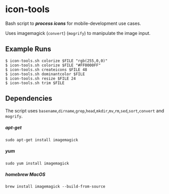 # icon-tools

Bash script to ***process icons*** for mobile-development use cases.

Uses imagemagick (`convert`) (`mogrify`) to manipulate the image input.
  
## Example Runs

```
$ icon-tools.sh colorize $FILE "rgb(255,0,0)"
$ icon-tools.sh colorize $FILE "#FF0000FF"
$ icon-tools.sh createicons $FILE 48
$ icon-tools.sh dominantcolor $FILE
$ icon-tools.sh resize $FILE 24
$ icon-tools.sh trim $FILE
```
## Dependencies

The script uses `basename`,`dirname`,`grep`,`head`,`mkdir`,`mv`,`rm`,`sed`,`sort`,`convert` and `mogrify`.

##### apt-get
```
sudo apt-get install imagemagick
```
##### yum
```
sudo yum install imagemagick
```
##### homebrew MacOS
```
brew install imagemagick --build-from-source
```